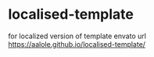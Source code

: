 # localised-template
for localized version of template envato
url https://aalole.github.io/localised-template/
